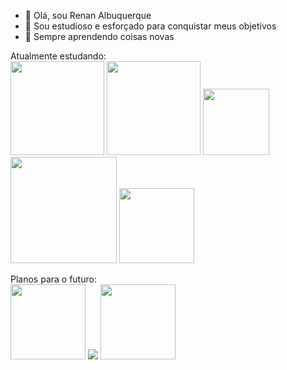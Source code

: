 - 👋 Olá, sou Renan Albuquerque
- 👀 Sou estudioso e esforçado para conquistar meus objetivos
- 🌱 Sempre aprendendo coisas novas

Atualmente estudando: <br>
<a href='https://icons8.com/icons/set/javascript'><img width='150px' src ='https://img.icons8.com/?size=512&id=108784&format=png'></a>
<a href='https://pt.m.wikipedia.org/wiki/Ficheiro:HTML5_logo_and_wordmark.svg'><img width='150px' src= 'https://upload.wikimedia.org/wikipedia/commons/thumb/6/61/HTML5_logo_and_wordmark.svg/512px-HTML5_logo_and_wordmark.svg.png'></a>
<a href='https://pt.m.wikipedia.org/wiki/Ficheiro:CSS3_logo_and_wordmark.svg'><img width ='106px' src='https://upload.wikimedia.org/wikipedia/commons/thumb/d/d5/CSS3_logo_and_wordmark.svg/363px-CSS3_logo_and_wordmark.svg.png'></a>
<a href='https://pt.m.wikipedia.org/wiki/Ficheiro:PHP-logo.svg'><img width='170px' src='https://upload.wikimedia.org/wikipedia/commons/thumb/2/27/PHP-logo.svg/711px-PHP-logo.svg.png'></a>
<a href='https://commons.wikimedia.org/wiki/File:React-icon.svg'><img width='120px' src='https://upload.wikimedia.org/wikipedia/commons/thumb/a/a7/React-icon.svg/512px-React-icon.svg.png?20220125121207'></a>

Planos para o futuro: <br>
<a href='https://commons.wikimedia.org/wiki/File:Node.js_logo.svg'><img width='120px' src='https://upload.wikimedia.org/wikipedia/commons/thumb/d/d9/Node.js_logo.svg/590px-Node.js_logo.svg.png?20170401104355'></a>
<a href='https://en.wikipedia.org/wiki/Vue.js'><img src='https://upload.wikimedia.org/wikipedia/commons/thumb/9/95/Vue.js_Logo_2.svg/120px-Vue.js_Logo_2.svg.png'></a>
<a href='https://pt.wikipedia.org/wiki/Angular_%28framework%29'><img width='120px' src='https://upload.wikimedia.org/wikipedia/commons/thumb/c/cf/Angular_full_color_logo.svg/250px-Angular_full_color_logo.svg.png'></a>
